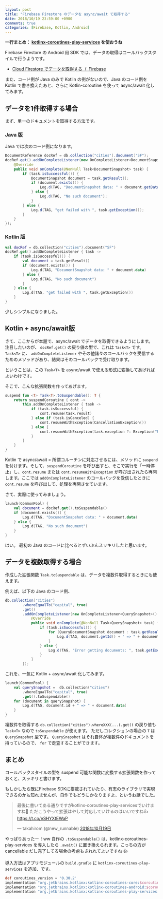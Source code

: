 ```yaml
---
layout: post
title: "Firebase Firestore のデータを async/await で取得する"
date: 2018/10/19 23:59:00 +0900
comments: true
categories: [Firebase, Kotlin, Android]
---
```

**一行まとめ： [kotlinx-coroutines-play-services](https://github.com/Kotlin/kotlinx.coroutines/tree/develop/integration/kotlinx-coroutines-play-services) を使おうね**

<!--more-->

Firebase Firestore の Android 用 SDK では、データの取得はコールバックスタイルで行うようです。

* [Cloud Firestore でデータを取得する  /  Firebase](https://firebase.google.com/docs/firestore/query-data/get-data?hl=ja)

また、コード例が Java のみで Kotlin の例がないので、Java のコード例を Kotlin で書き換えたあと、さらに Kotlin-coroutine を使って async/await 化してみます。

## データを1件取得する場合

まず、単一のドキュメントを取得する方法です。

### Java 版

Java では次のコード例になります。

```java
DocumentReference docRef = db.collection("cities").document("SF");
docRef.get().addOnCompleteListener(new OnCompleteListener<DocumentSnapshot>() {
    @Override
    public void onComplete(@NonNull Task<DocumentSnapshot> task) {
        if (task.isSuccessful()) {
            DocumentSnapshot document = task.getResult();
            if (document.exists()) {
                Log.d(TAG, "DocumentSnapshot data: " + document.getData());
            } else {
                Log.d(TAG, "No such document");
            }
        } else {
            Log.d(TAG, "get failed with ", task.getException());
        }
    }
});
```

### Kotlin 版

```kotlin
val docRef = db.collection("cities").document("SF")
docRef.get().addOnCompleteListener { task ->
    if (task.isSuccessful()) {
        val document = task.getResult()
        if (document.exists()) {
            Log.d(TAG, "DocumentSnapshot data: " + document.data)
        } else {
            Log.d(TAG, "No such document")
        }
    } else {
        Log.d(TAG, "get failed with ", task.getException())
    }
}
```

少しシンプルになりました。

## Kotlin + async/await版

さて、ここからが本題で、async/await でデータを取得できるようにします。
注目したいのが、 ``docRef.get()`` の戻り値の型で、これは ``Task<T>`` です。
``Task<T>`` に、 ``addOnCompleteListener`` やその他諸々のコールバックを受信するためのメソッドがあり、結果はそのコールバックで受け取ります。

ということは、この ``Task<T>`` を async/await で使える形式に変換してあげればよいわけです。

そこで、こんな拡張関数を作ってあげます。

```kotlin
suspend fun <T> Task<T>.toSuspendable(): T {
    return suspendCoroutine { cont ->
        this.addOnCompleteListener { task ->
            if (task.isSuccessful) {
                cont.resume(task.result)
            } else if (task.isCanceled) {
                cont.resumeWithException(CancellationException())
            } else {
                cont.resumeWithException(task.exception ?: Exception("Unknown"))
            }
        }
    }
}
```

Kotlin で async/await = 所謂コルーチンに対応させるには、メソッドに ``suspend`` を付けます。そして、``suspendCoroutine`` を呼び出すと、そこで実行を「一時停止」し、``cont.resume`` または ``cont.resumeWithException`` が呼び出されたら再開します。ここでは ``addOnCompleteListener`` のコールバックを受信したときに ``cont.resume`` を呼び出して、処理を再開させています。

さて、実際に使ってみましょう。

```kotlin
launch(CommonPool) {
    val document = docRef.get().toSuspendable()
    if (document.exists()) {
        Log.d(TAG, "DocumentSnapshot data: " + document.data)
    } else {
        Log.d(TAG, "No such document")
    }
}
```

はい。
最初の Java のコードに比べるとずいぶんスッキリしたと思います。

## データを複数取得する場合

作成した拡張関数 ``Task.toSuspendable`` は、データを複数件取得するときにも使えます。

例えば、以下の Java のコード例、

```java
db.collection("cities")
        .whereEqualTo("capital", true)
        .get()
        .addOnCompleteListener(new OnCompleteListener<QuerySnapshot>() {
            @Override
            public void onComplete(@NonNull Task<QuerySnapshot> task) {
                if (task.isSuccessful()) {
                    for (QueryDocumentSnapshot document : task.getResult()) {
                        Log.d(TAG, document.getId() + " => " + document.getData());
                    }
                } else {
                    Log.d(TAG, "Error getting documents: ", task.getException());
                }
            }
        });
```

これを、一気に Kotlin + async/await 化してみます。

```kotlin
launch(CommonPool) {
    val querySnapshot =  db.collection("cities")
        .whereEqualTo("capital", true)
        .get().toSuspendable()
    for (document in querySnapshot) {
        Log.d(TAG, document.id + " => " + document.data)
    }
}
```

複数件を取得する ``db.collection("cities").whereXXX(...).get()`` の戻り値も ``Task<T>`` なので ``toSuspendable`` が使えます。
ただしコレクションの場合の ``T`` は ``QuerySnapshot`` 型です。
``QuerySnapshot`` はそれ自体が複数件のドキュメントを持っているので、 ``for`` で走査することができます。

## まとめ

コールバックスタイルの型を suspend 可能な関数に変換する拡張関数を作っておくと、スッキリと書けます。

もしかしたら既にFirebase SDKに搭載されていたり、有志のライブラリで実現できるのかも知れませんが、自作でもどうにかなりますよ、というお話でした。

<blockquote class="twitter-tweet" data-conversation="none" data-lang="ja"><p lang="ja" dir="ltr">最後に書いてある通りですがkotlinx-coroutines-play-servicesでいけますね👀 ただこうやって拡張はやして対応していけるのはいいですね👍 <a href="https://t.co/eSHYXtEWaP">https://t.co/eSHYXtEWaP</a></p>&mdash; takahirom (@new_runnable) <a href="https://twitter.com/new_runnable/status/1053208499193241601?ref_src=twsrc%5Etfw">2018年10月19日</a></blockquote>
<script async src="https://platform.twitter.com/widgets.js" charset="utf-8"></script>

やっぱりあったー！ww
自作の ``.toSuspendable()`` は、kotlinx-coroutines-play-services を導入したら ``.await()`` に置き換えられます。こっちの方が cancellable だし完了してる場合の考慮もされれてよいですね :thumbsup: 

導入方法はアプリモジュールの ``build.gradle`` に ``kotlinx-coroutines-play-services`` を追加、です。

```gradle
def coroutines_version = '0.30.2'
implementation "org.jetbrains.kotlinx:kotlinx-coroutines-core:$coroutines_version"
implementation "org.jetbrains.kotlinx:kotlinx-coroutines-android:$coroutines_version"
implementation "org.jetbrains.kotlinx:kotlinx-coroutines-play-services:$coroutines_version"  ←追加
```
